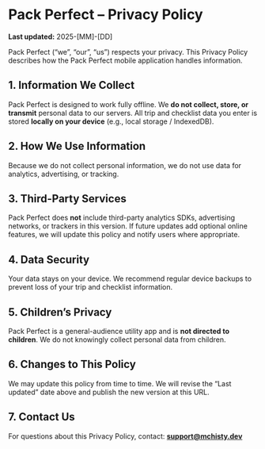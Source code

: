 # Pack Perfect – Privacy Policy
**Last updated:** 2025-[MM]-[DD]

Pack Perfect (“we”, “our”, “us”) respects your privacy. This Privacy Policy describes how the Pack Perfect mobile application handles information.

## 1. Information We Collect
Pack Perfect is designed to work fully offline. We **do not collect, store, or transmit** personal data to our servers. All trip and checklist data you enter is stored **locally on your device** (e.g., local storage / IndexedDB).

## 2. How We Use Information
Because we do not collect personal information, we do not use data for analytics, advertising, or tracking.

## 3. Third-Party Services
Pack Perfect does **not** include third-party analytics SDKs, advertising networks, or trackers in this version. If future updates add optional online features, we will update this policy and notify users where appropriate.

## 4. Data Security
Your data stays on your device. We recommend regular device backups to prevent loss of your trip and checklist information.

## 5. Children’s Privacy
Pack Perfect is a general-audience utility app and is **not directed to children**. We do not knowingly collect personal data from children.

## 6. Changes to This Policy
We may update this policy from time to time. We will revise the “Last updated” date above and publish the new version at this URL.

## 7. Contact Us
For questions about this Privacy Policy, contact: **support@mchisty.dev**
